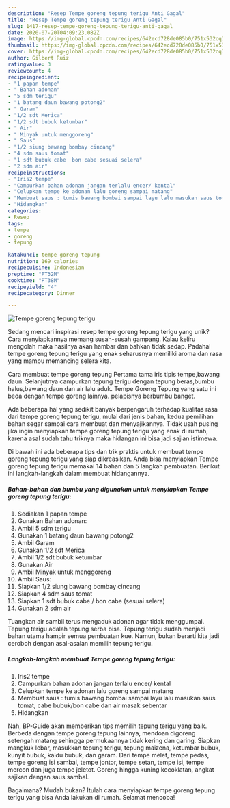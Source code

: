 ```yaml
---
description: "Resep Tempe goreng tepung terigu Anti Gagal"
title: "Resep Tempe goreng tepung terigu Anti Gagal"
slug: 1417-resep-tempe-goreng-tepung-terigu-anti-gagal
date: 2020-07-20T04:09:23.082Z
image: https://img-global.cpcdn.com/recipes/642ecd728de085b0/751x532cq70/tempe-goreng-tepung-terigu-foto-resep-utama.jpg
thumbnail: https://img-global.cpcdn.com/recipes/642ecd728de085b0/751x532cq70/tempe-goreng-tepung-terigu-foto-resep-utama.jpg
cover: https://img-global.cpcdn.com/recipes/642ecd728de085b0/751x532cq70/tempe-goreng-tepung-terigu-foto-resep-utama.jpg
author: Gilbert Ruiz
ratingvalue: 3
reviewcount: 4
recipeingredient:
- "1 papan tempe"
- " Bahan adonan"
- "5 sdm terigu"
- "1 batang daun bawang potong2"
- " Garam"
- "1/2 sdt Merica"
- "1/2 sdt bubuk ketumbar"
- " Air"
- " Minyak untuk menggoreng"
- " Saus"
- "1/2 siung bawang bombay cincang"
- "4 sdm saus tomat"
- "1 sdt bubuk cabe  bon cabe sesuai selera"
- "2 sdm air"
recipeinstructions:
- "Iris2 tempe"
- "Campurkan bahan adonan jangan terlalu encer/ kental"
- "Celupkan tempe ke adonan lalu goreng sampai matang"
- "Membuat saus : tumis bawang bombai sampai layu lalu masukan saus tomat, cabe bubuk/bon cabe dan air masak sebentar"
- "Hidangkan"
categories:
- Resep
tags:
- tempe
- goreng
- tepung

katakunci: tempe goreng tepung 
nutrition: 169 calories
recipecuisine: Indonesian
preptime: "PT32M"
cooktime: "PT38M"
recipeyield: "4"
recipecategory: Dinner

---
```



![Tempe goreng tepung terigu](https://img-global.cpcdn.com/recipes/642ecd728de085b0/751x532cq70/tempe-goreng-tepung-terigu-foto-resep-utama.jpg)

Sedang mencari inspirasi resep tempe goreng tepung terigu yang unik? Cara menyiapkannya memang susah-susah gampang. Kalau keliru mengolah maka hasilnya akan hambar dan bahkan tidak sedap. Padahal tempe goreng tepung terigu yang enak seharusnya memiliki aroma dan rasa yang mampu memancing selera kita.

Cara membuat tempe goreng tepung Pertama tama iris tipis tempe,bawang daun. Selanjutnya campurkan tepung terigu dengan tepung beras,bumbu halus,bawang daun dan air lalu aduk. Tempe Goreng Tepung yang satu ini beda dengan tempe goreng lainnya. pelapisnya berbumbu banget.

Ada beberapa hal yang sedikit banyak berpengaruh terhadap kualitas rasa dari tempe goreng tepung terigu, mulai dari jenis bahan, kedua pemilihan bahan segar sampai cara membuat dan menyajikannya. Tidak usah pusing jika ingin menyiapkan tempe goreng tepung terigu yang enak di rumah, karena asal sudah tahu triknya maka hidangan ini bisa jadi sajian istimewa.


Di bawah ini ada beberapa tips dan trik praktis untuk membuat tempe goreng tepung terigu yang siap dikreasikan. Anda bisa menyiapkan Tempe goreng tepung terigu memakai 14 bahan dan 5 langkah pembuatan. Berikut ini langkah-langkah dalam membuat hidangannya.

<!--inarticleads1-->

##### Bahan-bahan dan bumbu yang digunakan untuk menyiapkan Tempe goreng tepung terigu:

1. Sediakan 1 papan tempe
1. Gunakan  Bahan adonan:
1. Ambil 5 sdm terigu
1. Gunakan 1 batang daun bawang potong2
1. Ambil  Garam
1. Gunakan 1/2 sdt Merica
1. Ambil 1/2 sdt bubuk ketumbar
1. Gunakan  Air
1. Ambil  Minyak untuk menggoreng
1. Ambil  Saus:
1. Siapkan 1/2 siung bawang bombay cincang
1. Siapkan 4 sdm saus tomat
1. Siapkan 1 sdt bubuk cabe / bon cabe (sesuai selera)
1. Gunakan 2 sdm air


Tuangkan air sambil terus mengaduk adonan agar tidak menggumpal. Tepung terigu adalah tepung serba bisa. Tepung terigu sudah menjadi bahan utama hampir semua pembuatan kue. Namun, bukan berarti kita jadi ceroboh dengan asal-asalan memilih tepung terigu. 

<!--inarticleads2-->

##### Langkah-langkah membuat Tempe goreng tepung terigu:

1. Iris2 tempe
1. Campurkan bahan adonan jangan terlalu encer/ kental
1. Celupkan tempe ke adonan lalu goreng sampai matang
1. Membuat saus : tumis bawang bombai sampai layu lalu masukan saus tomat, cabe bubuk/bon cabe dan air masak sebentar
1. Hidangkan


Nah, BP-Guide akan memberikan tips memilih tepung terigu yang baik. Berbeda dengan tempe goreng tepung lainnya, mendoan digoreng setengah matang sehingga permukaannya tidak kering dan garing. Siapkan mangkuk lebar, masukkan tepung terigu, tepung maizena, ketumbar bubuk, kunyit bubuk, kaldu bubuk, dan garam. Dari tempe melet, tempe pedas, tempe goreng isi sambal, tempe jontor, tempe setan, tempe isi, tempe mercon dan juga tempe jeletot. Goreng hingga kuning kecoklatan, angkat sajikan dengan saus sambal. 

Bagaimana? Mudah bukan? Itulah cara menyiapkan tempe goreng tepung terigu yang bisa Anda lakukan di rumah. Selamat mencoba!
